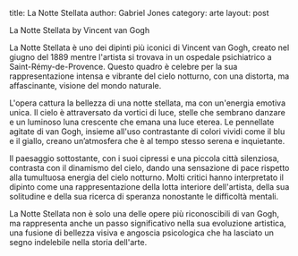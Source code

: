 title: La Notte Stellata
author: Gabriel Jones
category: arte
layout: post

La Notte Stellata
by Vincent van Gogh

La Notte Stellata è uno dei dipinti più iconici di Vincent van Gogh, creato nel giugno del 1889 mentre l'artista si trovava in un ospedale psichiatrico a Saint-Rémy-de-Provence. Questo quadro è celebre per la sua rappresentazione intensa e vibrante del cielo notturno, con una distorta, ma affascinante, visione del mondo naturale.

L'opera cattura la bellezza di una notte stellata, ma con un'energia emotiva unica. Il cielo è attraversato da vortici di luce, stelle che sembrano danzare e un luminoso luna crescente che emana una luce eterea. Le pennellate agitate di van Gogh, insieme all'uso contrastante di colori vividi come il blu e il giallo, creano un’atmosfera che è al tempo stesso serena e inquietante.

Il paesaggio sottostante, con i suoi cipressi e una piccola città silenziosa, contrasta con il dinamismo del cielo, dando una sensazione di pace rispetto alla tumultuosa energia del cielo notturno. Molti critici hanno interpretato il dipinto come una rappresentazione della lotta interiore dell'artista, della sua solitudine e della sua ricerca di speranza nonostante le difficoltà mentali.

La Notte Stellata non è solo una delle opere più riconoscibili di van Gogh, ma rappresenta anche un passo significativo nella sua evoluzione artistica, una fusione di bellezza visiva e angoscia psicologica che ha lasciato un segno indelebile nella storia dell'arte.

